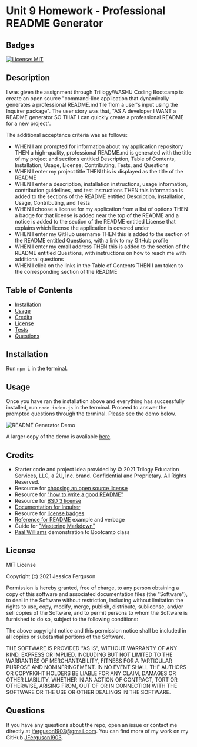 # Unit 9 Homework - Professional README Generator

## Badges

[![License: MIT](https://img.shields.io/badge/License-MIT-yellow.svg)](https://opensource.org/licenses/MIT)

## Description

I was given the assignment through Triliogy/WASHU Coding Bootcamp to create an open source "command-line application that dynamically generates a professional README.md file from a user's input using the Inquirer package". The user story was that, "AS A developer I WANT a README generator SO THAT I can quickly create a professional README for a new project".

The additional acceptance criteria was as follows:

- WHEN I am prompted for information about my application repository THEN a high-quality, professional README.md is generated with the title of my project and sections entitled Description, Table of Contents, Installation, Usage, License, Contributing, Tests, and Questions
- WHEN I enter my project title THEN this is displayed as the title of the README
- WHEN I enter a description, installation instructions, usage information, contribution guidelines, and test instructions THEN this information is added to the sections of the README entitled Description, Installation, Usage, Contributing, and Tests
- WHEN I choose a license for my application from a list of options THEN a badge for that license is added near the top of the README and a notice is added to the section of the README entitled License that explains which license the application is covered under
- WHEN I enter my GitHub username THEN this is added to the section of the README entitled Questions, with a link to my GitHub profile
- WHEN I enter my email address THEN this is added to the section of the README entitled Questions, with instructions on how to reach me with additional questions
- WHEN I click on the links in the Table of Contents THEN I am taken to the corresponding section of the README

## Table of Contents

  * [Installation](#installation)
  * [Usage](#usage)
  * [Credits](#credits)
  * [License](#license)
  * [Tests](#tests)
  * [Questions](#questions)

## Installation

Run ```npm i``` in the terminal.   

## Usage

Once you have ran the installation above and everything has successfully installed, run ```node index.js``` in the terminal.  Proceed to answer the prompted questions through the terminal.  Please see the demo below.

![README Generator Demo](./Assets/READMEGeneratorDemo.gif)

A larger copy of the demo is avaliable [here](https://jferguson1903.github.io/Unit9-HW/Assets/READMEGeneratorDemo.mp4).

## Credits

* Starter code and project idea provided by © 2021 Trilogy Education Services, LLC, a 2U, Inc. brand. Confidential and Proprietary. All Rights Reserved.
* Resource for [choosing an open source license](https://choosealicense.com/)
* Resource for ["how to write a good README"](https://bulldogjob.com/news/449-how-to-write-a-good-readme-for-your-github-project)
* Resource for [BSD 3 license](https://opensource.org/licenses/BSD-3-Clause)
* [Documentation for Inquirer](https://www.npmjs.com/package/inquirer#documentation)
* Resource for [license badges](https://gist.github.com/lukas-h/2a5d00690736b4c3a7ba)
* [Reference for README](https://github.com/microsoft/vscode) example and verbage
* Guide for ["Mastering Markdown"](https://guides.github.com/features/mastering-markdown/#intro)
* [Paal Williams](https://github.com/paalwilliams) demonstration to Bootcamp class

## License

MIT License

Copyright (c) 2021 Jessica Ferguson

Permission is hereby granted, free of charge, to any person obtaining a copy
of this software and associated documentation files (the "Software"), to deal
in the Software without restriction, including without limitation the rights
to use, copy, modify, merge, publish, distribute, sublicense, and/or sell
copies of the Software, and to permit persons to whom the Software is
furnished to do so, subject to the following conditions:

The above copyright notice and this permission notice shall be included in all
copies or substantial portions of the Software.

THE SOFTWARE IS PROVIDED "AS IS", WITHOUT WARRANTY OF ANY KIND, EXPRESS OR
IMPLIED, INCLUDING BUT NOT LIMITED TO THE WARRANTIES OF MERCHANTABILITY,
FITNESS FOR A PARTICULAR PURPOSE AND NONINFRINGEMENT. IN NO EVENT SHALL THE
AUTHORS OR COPYRIGHT HOLDERS BE LIABLE FOR ANY CLAIM, DAMAGES OR OTHER
LIABILITY, WHETHER IN AN ACTION OF CONTRACT, TORT OR OTHERWISE, ARISING FROM,
OUT OF OR IN CONNECTION WITH THE SOFTWARE OR THE USE OR OTHER DEALINGS IN THE
SOFTWARE.

## Questions

If you have any questions about the repo, open an issue or contact me directly at jferguson1903@gmail.com. You can find more of my work on my GitHub [JFerguson1903](https://github.com/JFerguson1903).
